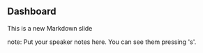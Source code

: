 ##  Dashboard

This is a new Markdown slide

note:
    Put your speaker notes here.
    You can see them pressing 's'.
